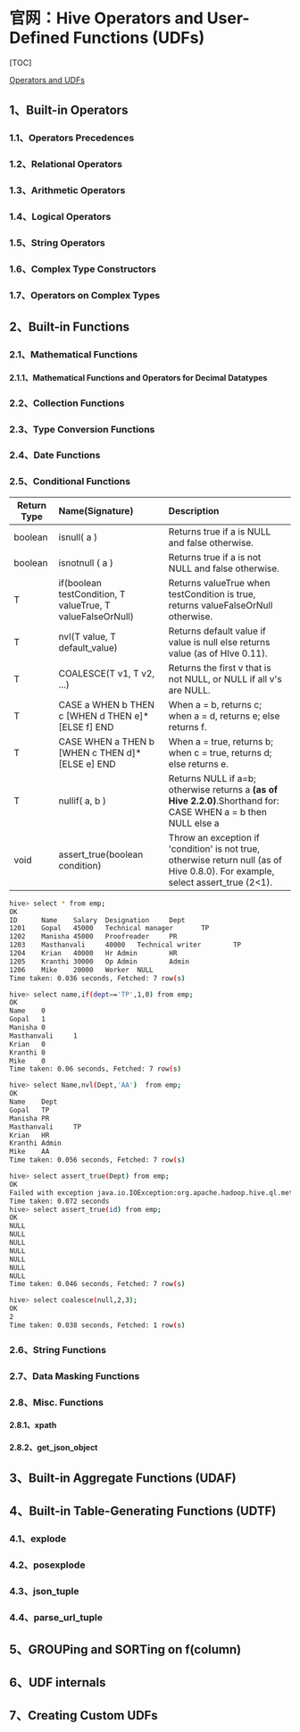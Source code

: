 # 官网：Hive Operators and User-Defined Functions (UDFs)

[TOC]

[Operators and UDFs](https://cwiki.apache.org/confluence/display/Hive/LanguageManual+UDF)

## 1、Built-in Operators

### 1.1、Operators Precedences

### 1.2、Relational Operators

### 1.3、Arithmetic Operators

### 1.4、Logical Operators

### 1.5、String Operators

### 1.6、Complex Type Constructors

### 1.7、Operators on Complex Types

## 2、Built-in Functions

### 2.1、Mathematical Functions

#### 2.1.1、Mathematical Functions and Operators for Decimal Datatypes

### 2.2、Collection Functions

### 2.3、Type Conversion Functions

### 2.4、Date Functions

### 2.5、Conditional Functions

Return Type | Name(Signature) | Description
---|:---|:---
boolean | isnull( a ) | Returns true if a is NULL and false otherwise.
boolean | isnotnull ( a ) | Returns true if a is not NULL and false otherwise.
T | if(boolean testCondition, T valueTrue, T valueFalseOrNull) | Returns valueTrue when testCondition is true, returns valueFalseOrNull otherwise.
T | nvl(T value, T default_value) | Returns default value if value is null else returns value (as of HIve 0.11).
T | COALESCE(T v1, T v2, ...) | Returns the first v that is not NULL, or NULL if all v's are NULL.
T | CASE a WHEN b THEN c [WHEN d THEN e]* [ELSE f] END  | When a = b, returns c; when a = d, returns e; else returns f.
T | CASE WHEN a THEN b [WHEN c THEN d]* [ELSE e] END | When a = true, returns b; when c = true, returns d; else returns e.
T | nullif( a, b )	| Returns NULL if a=b; otherwise returns a **(as of Hive 2.2.0)**.Shorthand for: CASE WHEN a = b then NULL else a
void | assert_true(boolean condition) | Throw an exception if 'condition' is not true, otherwise return null (as of Hive 0.8.0). For example, select assert_true (2<1).

```sh
hive> select * from emp;
OK
ID      Name    Salary  Designation     Dept
1201    Gopal   45000   Technical manager       TP
1202    Manisha 45000   Proofreader     PR
1203    Masthanvali     40000   Technical writer        TP
1204    Krian   40000   Hr Admin        HR
1205    Kranthi 30000   Op Admin        Admin
1206    Mike    20000   Worker  NULL
Time taken: 0.036 seconds, Fetched: 7 row(s)

hive> select name,if(dept=='TP',1,0) from emp;
OK
Name    0
Gopal   1
Manisha 0
Masthanvali     1
Krian   0
Kranthi 0
Mike    0
Time taken: 0.06 seconds, Fetched: 7 row(s)

hive> select Name,nvl(Dept,'AA')  from emp;
OK
Name    Dept
Gopal   TP
Manisha PR
Masthanvali     TP
Krian   HR
Kranthi Admin
Mike    AA
Time taken: 0.056 seconds, Fetched: 7 row(s)

hive> select assert_true(Dept) from emp;
OK
Failed with exception java.io.IOException:org.apache.hadoop.hive.ql.metadata.HiveException: ASSERT_TRUE(): assertion failed.
Time taken: 0.072 seconds
hive> select assert_true(id) from emp;
OK
NULL
NULL
NULL
NULL
NULL
NULL
NULL
Time taken: 0.046 seconds, Fetched: 7 row(s)

hive> select coalesce(null,2,3); 
OK
2
Time taken: 0.038 seconds, Fetched: 1 row(s)
```

### 2.6、String Functions

### 2.7、Data Masking Functions

### 2.8、Misc. Functions

#### 2.8.1、xpath

#### 2.8.2、get_json_object

## 3、Built-in Aggregate Functions (UDAF)

## 4、Built-in Table-Generating Functions (UDTF)

### 4.1、explode

### 4.2、posexplode

### 4.3、json_tuple

### 4.4、parse_url_tuple

## 5、GROUPing and SORTing on f(column)

## 6、UDF internals

## 7、Creating Custom UDFs
